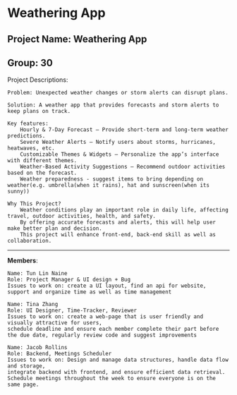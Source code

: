 # **Weathering App**

## **Project Name:** Weathering App  
## **Group:** 30  
Project Descriptions: 

    Problem: Unexpected weather changes or storm alerts can disrupt plans.
    
    Solution: A weather app that provides forecasts and storm alerts to keep plans on track.
    
    Key features:
        Hourly & 7-Day Forecast – Provide short-term and long-term weather predictions.
        Severe Weather Alerts – Notify users about storms, hurricanes, heatwaves, etc.
        Customizable Themes & Widgets – Personalize the app’s interface with different themes.
        Weather-Based Activity Suggestions – Recommend outdoor activities based on the forecast.
        Weather preparedness - suggest items to bring depending on weather(e.g. umbrella(when it rains), hat and sunscreen(when its sunny))
    
    Why This Project?
        Weather conditions play an important role in daily life, affecting travel, outdoor activities, health, and safety. 
        By offering accurate forecasts and alerts, this will help user make better plan and decision. 
        This project will enhance front-end, back-end skill as well as collaboration.
---

**Members**: 

    Name: Tun Lin Naine
    Role: Project Manager & UI design + Bug
    Issues to work on: create a UI layout, find an api for website, support and organize time as well as time management

    Name: Tina Zhang
    Role: UI Designer, Time-Tracker, Reviewer
    Issues to work on: create a web-page that is user friendly and visually attractive for users,
    schedule deadline and ensure each member complete their part before the due date, regularly review code and suggest improvements

    Name: Jacob Rollins
    Role: Backend, Meetings Scheduler
    Issues to work on: Design and manage data structures, handle data flow and storage, 
    integrate backend with frontend, and ensure efficient data retrieval. 
    Schedule meetings throughout the week to ensure everyone is on the same page.

    
